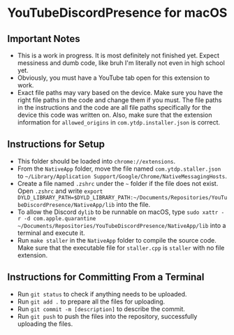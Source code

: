 # YouTubeDiscordPresence for macOS
## Important Notes
 - This is a work in progress. It is most definitely not finished yet. Expect messiness and dumb code, like bruh I'm literally not even in high school yet.
 - Obviously, you must have a YouTube tab open for this extension to work.
 - Exact file paths may vary based on the device. Make sure you have the right file paths in the code and change them if you must. The file paths in the instructions and the code are all file paths specifically for the device this code was written on. Also, make sure that the extension information for ```allowed_origins``` in ```com.ytdp.installer.json``` is correct.
## Instructions for Setup
 - This folder should be loaded into ```chrome://extensions```.
 - From the ```NativeApp``` folder, move the file named ```com.ytdp.staller.json``` to ```~/Library/Application Support/Google/Chrome/NativeMessagingHosts```.
 - Create a file named ```.zshrc``` under the ```~``` folder if the file does not exist. Open ```.zshrc``` and write ```export DYLD_LIBRARY_PATH=$DYLD_LIBRARY_PATH:~/Documents/Repositories/YouTubeDiscordPresence/NativeApp/lib``` into the file.
 - To allow the Discord ```dylib``` to be runnable on macOS, type ```sudo xattr -r -d com.apple.quarantine ~/Documents/Repositories/YouTubeDiscordPresence/NativeApp/lib``` into a terminal and execute it.
 - Run ```make staller``` in the ```NativeApp``` folder to compile the source code. Make sure that the executable file for ```staller.cpp``` is ```staller``` with no file extension.
## Instructions for Committing From a Terminal
 - Run ```git status``` to check if anything needs to be uploaded.
 - Run ```git add .``` to prepare all the files for uploading.
 - Run ```git commit -m [description]``` to describe the commit.
 - Run ```git push``` to push the files into the repository, successfully uploading the files.